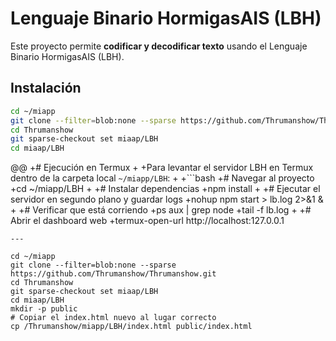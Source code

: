 # Lenguaje Binario HormigasAIS (LBH)

Este proyecto permite **codificar y decodificar texto** usando el Lenguaje Binario HormigasAIS (LBH).

## Instalación

```bash
cd ~/miapp
git clone --filter=blob:none --sparse https://github.com/Thrumanshow/Thrumanshow.git
cd Thrumanshow
git sparse-checkout set miaap/LBH
cd miaap/LBH


```
@@
+# Ejecución en Termux
+
+Para levantar el servidor LBH en Termux dentro de la carpeta local `~/miapp/LBH`:
+
+```bash
+# Navegar al proyecto
+cd ~/miapp/LBH
+
+# Instalar dependencias
+npm install
+
+# Ejecutar el servidor en segundo plano y guardar logs
+nohup npm start > lb.log 2>&1 &
+
+# Verificar que está corriendo
+ps aux | grep node
+tail -f lb.log
+
+# Abrir el dashboard web
+termux-open-url http://localhost:127.0.0.1
```
---

cd ~/miapp
git clone --filter=blob:none --sparse https://github.com/Thrumanshow/Thrumanshow.git
cd Thrumanshow
git sparse-checkout set miaap/LBH
cd miaap/LBH
mkdir -p public
# Copiar el index.html nuevo al lugar correcto
cp /Thrumanshow/miapp/LBH/index.html public/index.html
